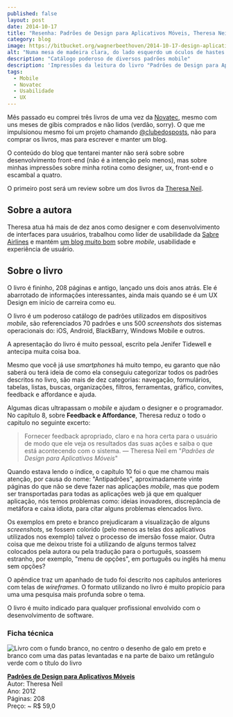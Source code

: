 ```yaml
---
published: false
layout: post
date: 2014-10-17
title: "Resenha: Padrões de Design para Aplicativos Móveis, Theresa Neil"
category: blog
image: https://bitbucket.org/wagnerbeethoven/2014-10-17-design-aplicativos-moveis-theresa/raw/c85a0c3596ffb3ef866786ae282e497db312571d/banner-design-aplicativos-moveis-theresa.jpg
alt: "Numa mesa de madeira clara, do lado esquerdo um óculos de hastes abertas e de cabeça para baixo com a armação preta está.  Ao  centro, o livro resenhado neste texto e ao lado direito um vazo com plantas de tamanho pequeno."
description: "Catálogo poderoso de diversos padrões mobile"
description: 'Impressões da leitura do livro "Padrões de Design para Aplicativos Móveis" da Theresa Neil'
tags:
  - Mobile
  - Novatec
  - Usabilidade
  - UX
---
```


Mês passado eu comprei três livros de uma vez da [Novatec](http://www.novatec.com.br), mesmo com uns meses de gibis comprados e não lidos (verdão, sorry). O que me impulsionou mesmo foi um projeto chamando [@clubedosposts](ttps://twitter.com/ClubeDosPosts), não para comprar os livros, mas para escrever e manter um blog.

O conteúdo do blog que tentarei manter não será sobre sobre desenvolvimento front-end (não é a intenção pelo menos), mas sobre minhas impressões sobre minha rotina como designer, ux, front-end e o escambal a quatro.

O primeiro post será um review sobre um dos livros da [Theresa Neil](https://twitter.com/theresaneil).

## Sobre a autora

Theresa atua há mais de dez anos como designer e com desenvolvimento de interfaces para usuários, trabalhou como líder de usabilidade da [Sabre Airlines](https://www.sabre.com/insights/categories/airlines/ "Sabre Airlines - o link irá abrir uma nova aba") e mantém [um blog muito bom](http://theresaneil.wordpress.com/ "blog da Theresa Neil - o link irá abrir uma nova aba") sobre *mobile*, usabilidade e experiência de usuário.

## Sobre o livro

O livro é fininho, 208 páginas e antigo, lançado uns dois anos atrás. Ele é abarrotado de informações interessantes, ainda mais quando se é um UX Design em início de carreira como eu.

O livro é um poderoso catálogo de padrões utilizados em dispositivos *mobile*, são referenciados 70 padrões e uns 500 *screenshots* dos sistemas operacionais do: iOS, Android, BlackBarry, Windows Mobile e outros.

A apresentação do livro é muito pessoal, escrito pela Jenifer Tidewell e antecipa muita coisa boa.

Mesmo que você já use *smartphones* há muito tempo, eu garanto que não saberá ou terá ideia de como ela conseguiu categorizar todos os padrões descritos no livro, são mais de dez categorias: navegação, formulários, tabelas, listas, buscas, organizações, filtros, ferramentas, gráfico, convites, feedback e affordance e ajuda.

Algumas dicas ultrapassam o *mobile* e ajudam o designer e o programador. No capítulo 8, sobre **Feedback e Affordance**, Theresa reduz o todo o capitulo no seguinte excerto:

> Fornecer feedback apropriado, claro e na hora certa para o usuário de modo que ele veja os resultados das suas ações e saiba o que está acontecendo com o sistema.
> — Theresa Neil em "*Padrões de Design para Aplicativos Móveis*"

Quando estava lendo o índice, o capítulo 10 foi o que me chamou mais atenção, por causa do nome: &quot;Antipadrões&quot;, aproximadamente vinte páginas do que não se deve fazer nas aplicações *mobile*, mas que podem ser transportadas para todas as aplicações web já que em qualquer aplicação, nós temos problemas como: ideias inovadores, discrepância de metáfora e caixa idiota, para citar alguns problemas elencados livro.

Os exemplos em preto e branco prejudicaram a visualização de alguns *screenshots*, se fossem colorido (pelo menos as telas dos aplicativos utilizados nos exemplo) talvez o processo de imersão fosse maior. Outra coisa que me deixou triste foi a utilizando de alguns termos talvez colocados pela autora ou pela tradução para o português, soassem estranho, por exemplo, &quot;menu de opções&quot;, em português ou inglês há menu sem opções?

O apêndice traz um apanhado de tudo foi descrito nos capítulos anteriores com telas de *wireframes*. O formato utilizando no livro é muito propício para uma uma pesquisa mais profunda sobre o tema.

O livro é muito indicado para qualquer profissional envolvido com o desenvolvimento de software.

### Ficha técnica

![Livro com o fundo branco, no centro o desenho de galo em preto e branco com uma das patas levantadas e na parte de baixo um retângulo verde com o título do livro](https://bitbucket.org/wagnerbeethoven/2014-10-17-design-aplicativos-moveis-theresa/raw/0c708e65752adf4c0f61c13a96e2d7c88f32e2a7/capa-livro-design-aplicativos-moveis-theresa.jpg "Capa do Livro Padrões de Design para Aplicativos Móveis")

**[Padrões de Design para Aplicativos Móveis](https://novatec.com.br/livros/padroes-de-design-para-aplicativos-moveis/)**  
Autor: Theresa Neil  
Ano: 2012  
Páginas: 208  
Preço: ~ R$ 59,0
